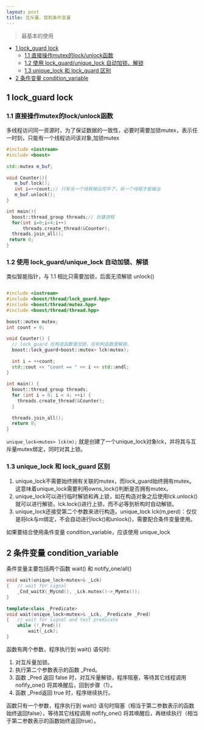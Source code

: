 ```yaml
---
layout: post
title: 互斥量、锁和条件变量
---
```


> 最基本的使用

- [1 lock_guard<mutex> lock](#1-lock_guardmutex-lock)
	- [1.1 直接操作mutex的lock/unlock函数](#11-直接操作mutex的lockunlock函数)
	- [1.2 使用 lock_guard/unique_lock 自动加锁、解锁](#12-使用-lock_guardunique_lock-自动加锁解锁)
	- [1.3 unique_lock 和 lock_guard 区别](#13-unique_lock-和-lock_guard-区别)
- [2 条件变量 condition_variable](#2-条件变量-condition_variable)

## 1 lock_guard<mutex> lock

### 1.1 直接操作mutex的lock/unlock函数

多线程访问同一资源时，为了保证数据的一致性，必要时需要加锁mutex，表示任一时刻，只能有一个线程访问该对象,加锁mutex

```c++
#include <iostream>
#include <boost>
 
std::mutex m_buf;
 
void Counter(){
   m_buf.lock();
   int i=++count;// 只有当一个线程输出完毕了，另一个线程才能输出
   m_buf.unlock();
}

int main(){
  boost::thread_group threads;// 创建进程
  for(int i=0;i<4;i++)
      threads.create_thread(&Counter);
  threads.join_all();
 return 0;
}
```

### 1.2 使用 lock_guard/unique_lock 自动加锁、解锁

类似智能指针，与 1.1 相比只需要加锁，后面无须解锁 unlock()

```c++

#include <iostream>
#include <boost/thread/lock_guard.hpp>
#include <boost/thread/mutex.hpp>
#include <boost/thread/thread.hpp>
 
boost::mutex mutex;
int count = 0;
 
void Counter() {
  // lock_guard 在构造函数里加锁，在析构函数里解锁。
  boost::lock_guard<boost::mutex> lck(mutex);
 
  int i = ++count;
  std::cout << "count == " << i << std::endl;
}
 
int main() {
  boost::thread_group threads;
  for (int i = 0; i < 4; ++i) {
    threads.create_thread(&Counter);
  }
 
  threads.join_all();
  return 0;
}
```

`unique_lock<mutex> lck(m);` 就是创建了一个unique_lock对象lck，并将其与互斥量mutex绑定，同时对其上锁。

### 1.3 unique_lock 和 lock_guard 区别

1. unique_lock不需要始终拥有关联的mutex，而lock_guard始终拥有mutex。这意味着unique_lock需要利用owns_lock()判断是否拥有mutex。
2. unique_lock可以进行临时解锁和再上锁，如在构造对象之后使用lck.unlock()就可以进行解锁，lck.lock()进行上锁，而不必等到析构时自动解锁。
3. unique_lock还接受第二个参数来进行构造。unique_lock<mutex> lck(m,perd)：仅仅是将lck与m绑定，不会自动进行lock()和unlock()，需要配合条件变量使用。

如果要结合使用条件变量 condition_variable，应该使用 unique_lock

## 2 条件变量 condition_variable

条件变量主要包括两个函数 wait() 和 notify_one/all()

```c++
void wait(unique_lock<mutex>& _Lck)
{	// wait for signal
    _Cnd_waitX(_Mycnd(), _Lck.mutex()->_Mymtx());
}
 
template<class _Predicate>
void wait(unique_lock<mutex>& _Lck, _Predicate _Pred)
{	// wait for signal and test predicate
    while (!_Pred())
        wait(_Lck);
}
```

函数有两个参数，程序执行到 wait() 语句时:

1. 对互斥量加锁。
2. 执行第二个参数表示的函数 _Pred。
3. 函数 _Pred 返回 false 时，对互斥量解锁，程序阻塞，等待其它线程调用 nofify_one() 将其唤醒后，回到步骤（1）。
4. 函数 _Pred返回 true 时，程序继续执行。

函数只有一个参数，程序执行到 wait() 语句时阻塞（相当于第二参数表示的函数始终返回false），等待其它线程调用 nofify_one() 将其唤醒后，再继续执行（相当于第二参数表示的函数始终返回true）。
